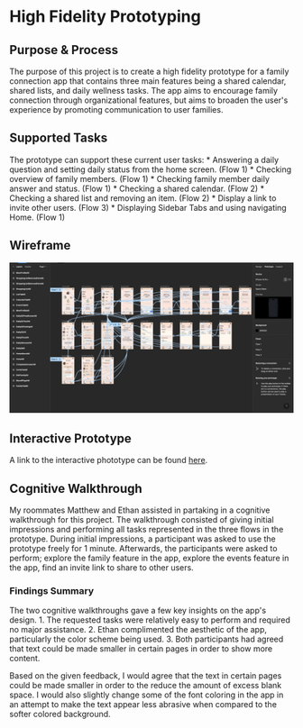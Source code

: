 <h1>High Fidelity Prototyping</h1>
<h2>Purpose & Process</h2>
The purpose of this project is to create a high fidelity prototype for a family connection app that contains three main features being a shared calendar, shared lists,
and daily wellness tasks. The app aims to encourage family connection through organizational features, but aims to broaden the user's experience by promoting communication to user families.

<h2>Supported Tasks</h2>
The prototype can support these current user tasks:
* Answering a daily question and setting daily status from the home screen. (Flow 1)
* Checking overview of family members. (Flow 1)
* Checking family member daily answer and status. (Flow 1)
* Checking a shared calendar. (Flow 2)
* Checking a shared list and removing an item. (Flow 2)
* Display a link to invite other users. (Flow 3)
* Displaying Sidebar Tabs and using navigating Home. (Flow 1)

<h2>Wireframe</h3>
<img src="../../Media/A07/WireFrame.png"/>

<h2>Interactive Prototype</h3>
A link to the interactive phototype can be found <a href="https://www.figma.com/proto/h9Pjm3KBXz2iMfZZYCWXbA/DH110Assignment7?type=design&node-id=209-347&scaling=scale-down&page-id=0%3A1&starting-point-node-id=209%3A347&show-proto-sidebar=1">here</a>.

<h2>Cognitive Walkthrough</h2>
My roommates Matthew and Ethan assisted in partaking in a cognitive walkthrough for this project. The walkthrough consisted of giving initial impressions and performing all tasks represented in the three flows in the prototype. During initial impressions, a participant was asked to use the prototype freely for 1 minute. Afterwards, the participants were asked to perform; explore the family feature in the app, explore the events feature in the app, find an invite link to share to other users.

<h3>Findings Summary</h3>
The two cognitive walkthroughs gave a few key insights on the app's design.
1. The requested tasks were relatively easy to perform and required no major assistance. 
2. Ethan complimented the aesthetic of the app, particularly the color scheme being used.
3. Both participants had agreed that text could be made smaller in certain pages in order to show more content.

Based on the given feedback, I would agree that the text in certain pages could be made smaller in order to the reduce the amount of excess blank space. I would also slightly change some of the font coloring in the app in an attempt to make the text appear less abrasive when compared to the softer colored background. 
